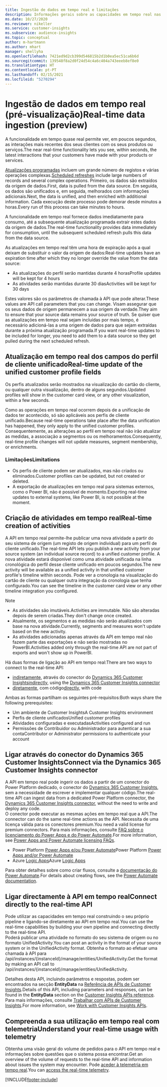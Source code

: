 ```yaml
---
title: Ingestão de dados em tempo real e limitações
description: Informações gerais sobre as capacidades em tempo real nas informações de audiência.
ms.date: 10/27/2020
ms.reviewer: nikeller
ms.service: customer-insights
ms.subservice: audience-insights
ms.topic: conceptual
author: m-hartmann
ms.author: mhart
manager: shellyha
ms.openlocfilehash: 7421ed9d2cb399d546815b2d1b0ea5ec51ca6b6d
ms.sourcegitcommit: 139548f8a2d0f24d54c4a6c404a743eeeb8ef8e0
ms.translationtype: HT
ms.contentlocale: pt-PT
ms.lasthandoff: 02/15/2021
ms.locfileid: "5270294"
---
```

# <a name="real-time-data-ingestion-preview"></a><span data-ttu-id="d5885-103">Ingestão de dados em tempo real (pré-visualização)</span><span class="sxs-lookup"><span data-stu-id="d5885-103">Real-time data ingestion (preview)</span></span>

<span data-ttu-id="d5885-104">A funcionalidade em tempo quase real permite ver, em poucos segundos, as interações mais recentes dos seus clientes com os seus produtos ou serviços.</span><span class="sxs-lookup"><span data-stu-id="d5885-104">The near real-time functionality lets you see, within seconds, the latest interactions that your customers have made with your products or services.</span></span>

<span data-ttu-id="d5885-105">[Atualizações programadas](system.md#schedule-tab) incluem um grande número de registos e várias operações complexas.</span><span class="sxs-lookup"><span data-stu-id="d5885-105">[Scheduled refreshes](system.md#schedule-tab) include large numbers of records and several complex operations.</span></span> <span data-ttu-id="d5885-106">Primeiro, os dados são extraídos da origem de dados.</span><span class="sxs-lookup"><span data-stu-id="d5885-106">First, data is pulled from the data source.</span></span> <span data-ttu-id="d5885-107">Em seguida, os dados são unificados e, em seguida, melhorados com informações adicionais.</span><span class="sxs-lookup"><span data-stu-id="d5885-107">Next, the data is unified, and then enriched with additional information.</span></span> <span data-ttu-id="d5885-108">Cada execução deste processo pode demorar desde minutos a horas.</span><span class="sxs-lookup"><span data-stu-id="d5885-108">Every run of this process can take minutes to hours.</span></span>

<span data-ttu-id="d5885-109">A funcionalidade em tempo real fornece dados imediatamente para consumo, até a subsequente atualização programada extrair estes dados da origem de dados.</span><span class="sxs-lookup"><span data-stu-id="d5885-109">The real-time functionality provides data immediately for consumption, until the subsequent scheduled refresh pulls this data from the data source.</span></span>

<span data-ttu-id="d5885-110">As atualizações em tempo real têm uma hora de expiração após a qual deixam de substituir o valor da origem de dados:</span><span class="sxs-lookup"><span data-stu-id="d5885-110">Real-time updates have an expiration time after which they no longer override the value from the data source:</span></span>

- <span data-ttu-id="d5885-111">As atualizações do perfil serão mantidas durante 4 horas</span><span class="sxs-lookup"><span data-stu-id="d5885-111">Profile updates will be kept for 4 hours</span></span>
- <span data-ttu-id="d5885-112">As atividades serão mantidas durante 30 dias</span><span class="sxs-lookup"><span data-stu-id="d5885-112">Activities will be kept for 30 days</span></span>

<span data-ttu-id="d5885-113">Estes valores são os parâmetros de chamada à API que pode alterar.</span><span class="sxs-lookup"><span data-stu-id="d5885-113">These values are API call parameters that you can change.</span></span> <span data-ttu-id="d5885-114">Visam assegurar que os seus dados de origem permanecem a sua origem da verdade.</span><span class="sxs-lookup"><span data-stu-id="d5885-114">They aim to ensure that your source data remains your source of truth.</span></span> <span data-ttu-id="d5885-115">Se quiser que as atualizações em tempo real sejam incluídas por mais tempo, é necessário adicioná-las a uma origem de dados para que sejam extraídas durante a próxima atualização programada.</span><span class="sxs-lookup"><span data-stu-id="d5885-115">If you want real-time updates to be included for longer, you need to add them to a data source so they get pulled during the next scheduled refresh.</span></span>

## <a name="real-time-update-of-the-unified-customer-profile-fields"></a><span data-ttu-id="d5885-116">Atualização em tempo real dos campos do perfil de cliente unificado</span><span class="sxs-lookup"><span data-stu-id="d5885-116">Real-time update of the unified customer profile fields</span></span>

<span data-ttu-id="d5885-117">Os perfis atualizados serão mostrados na visualização do cartão do cliente, ou qualquer outra visualização, dentro de alguns segundos.</span><span class="sxs-lookup"><span data-stu-id="d5885-117">Updated profiles will show in the customer card view, or any other visualization, within a few seconds.</span></span>

<span data-ttu-id="d5885-118">Como as operações em tempo real ocorrem depois de a unificação de dados ter acontecido, só são aplicáveis aos perfis de cliente unificado.</span><span class="sxs-lookup"><span data-stu-id="d5885-118">Because real-time operations take place after the data unification has happened, they only apply to the unified customer profiles.</span></span> <span data-ttu-id="d5885-119">Consequentemente, as alterações ao perfil em tempo real não irão atualizar as medidas, a associação a segmentos ou os melhoramentos.</span><span class="sxs-lookup"><span data-stu-id="d5885-119">Consequently, real-time profile changes will not update measures, segment membership, or enrichments.</span></span>

### <a name="limitations"></a><span data-ttu-id="d5885-120">Limitações</span><span class="sxs-lookup"><span data-stu-id="d5885-120">Limitations</span></span>

- <span data-ttu-id="d5885-121">Os perfis de cliente podem ser atualizados, mas não criados ou eliminados.</span><span class="sxs-lookup"><span data-stu-id="d5885-121">Customer profiles can be updated, but not created or deleted.</span></span>
- <span data-ttu-id="d5885-122">A exportação de atualizações em tempo real para sistemas externos, como o Power BI, não é possível de momento.</span><span class="sxs-lookup"><span data-stu-id="d5885-122">Exporting real-time updates to external systems, like Power BI, is not possible at the moment.</span></span>

## <a name="real-time-creation-of-activities"></a><span data-ttu-id="d5885-123">Criação de atividades em tempo real</span><span class="sxs-lookup"><span data-stu-id="d5885-123">Real-time creation of activities</span></span>

<span data-ttu-id="d5885-124">A API em tempo real permite-lhe publicar uma nova atividade a partir do seu sistema de origem (um registo de origem individual) para um perfil de cliente unificado.</span><span class="sxs-lookup"><span data-stu-id="d5885-124">The real-time API lets you publish a new activity from your source system (an individual source record) to a unified customer profile.</span></span> <span data-ttu-id="d5885-125">A nova atividade estará disponível como uma atividade unificada na linha cronológica do perfil desse cliente unificado em poucos segundos.</span><span class="sxs-lookup"><span data-stu-id="d5885-125">The new activity will be available as a unified activity in that unified customer profile's timeline within seconds.</span></span> <span data-ttu-id="d5885-126">Pode ver a cronologia na visualização do cartão de cliente ou qualquer outra integração da cronologia que tenha configurado.</span><span class="sxs-lookup"><span data-stu-id="d5885-126">You can see the timeline in the customer card view or any other timeline integration you configured.</span></span>

> [!NOTE]
>
> - <span data-ttu-id="d5885-127">As atividades são imutáveis.</span><span class="sxs-lookup"><span data-stu-id="d5885-127">Activities are immutable.</span></span> <span data-ttu-id="d5885-128">Não são alteradas depois de serem criadas.</span><span class="sxs-lookup"><span data-stu-id="d5885-128">They don't change once created.</span></span>
> - <span data-ttu-id="d5885-129">Atualmente, os segmentos e as medidas não serão atualizados com base na nova atividade.</span><span class="sxs-lookup"><span data-stu-id="d5885-129">Currently, segments and measures won't update based on the new activity.</span></span>
> - <span data-ttu-id="d5885-130">As atividades adicionadas apenas através da API em tempo real não fazem parte das exportações e não serão mostradas no PowerBI.</span><span class="sxs-lookup"><span data-stu-id="d5885-130">Activities added only through the real-time API are not part of exports and won't show up in PowerBI.</span></span>

<span data-ttu-id="d5885-131">Há duas formas de ligação ao API em tempo real:</span><span class="sxs-lookup"><span data-stu-id="d5885-131">There are two ways to connect to the real-time API:</span></span>

- <span data-ttu-id="d5885-132">[indiretamente](#connect-via-the-dynamics-365-customer-insights-connector), através do conector do [Dynamics 365 Customer Insights](https://docs.microsoft.com/connectors/customerinsights/)</span><span class="sxs-lookup"><span data-stu-id="d5885-132">[indirectly](#connect-via-the-dynamics-365-customer-insights-connector), using the [Dynamics 365 Customer Insights connector](https://docs.microsoft.com/connectors/customerinsights/)</span></span>
- <span data-ttu-id="d5885-133">[diretamente](#connect-directly-to-the-real-time-api), com código</span><span class="sxs-lookup"><span data-stu-id="d5885-133">[directly](#connect-directly-to-the-real-time-api), with code</span></span>

<span data-ttu-id="d5885-134">Ambas as formas partilham os seguintes pré-requisitos:</span><span class="sxs-lookup"><span data-stu-id="d5885-134">Both ways share the following prerequisites:</span></span>

- <span data-ttu-id="d5885-135">Um ambiente de Customer Insights</span><span class="sxs-lookup"><span data-stu-id="d5885-135">A Customer Insights environment</span></span>
- <span data-ttu-id="d5885-136">Perfis de cliente unificados</span><span class="sxs-lookup"><span data-stu-id="d5885-136">Unified customer profiles</span></span>
- <span data-ttu-id="d5885-137">Atividades configuradas e executadas</span><span class="sxs-lookup"><span data-stu-id="d5885-137">Activities configured and run</span></span>
- <span data-ttu-id="d5885-138">Permissões de Contribuidor ou Administrador para autenticar a sua conta</span><span class="sxs-lookup"><span data-stu-id="d5885-138">Contributor or Administrator permissions to authenticate your account</span></span>

## <a name="connect-via-the-dynamics-365-customer-insights-connector"></a><span data-ttu-id="d5885-139">Ligar através do conector do Dynamics 365 Customer Insights</span><span class="sxs-lookup"><span data-stu-id="d5885-139">Connect via the Dynamics 365 Customer Insights connector</span></span>

<span data-ttu-id="d5885-140">A API em tempo real pode ingerir os dados a partir de um conector do Power Platform dedicado, o conector do [Dynamics 365 Customer Insights](https://docs.microsoft.com/connectors/customerinsights/), sem a necessidade de escrever e implementar qualquer código.</span><span class="sxs-lookup"><span data-stu-id="d5885-140">The real-time API can ingest data from a dedicated Power Platform connector, the [Dynamics 365 Customer Insights connector](https://docs.microsoft.com/connectors/customerinsights/), without the need to write and deploy any code.</span></span>    
<span data-ttu-id="d5885-141">O conector pode executar as mesmas ações em tempo real que a API.</span><span class="sxs-lookup"><span data-stu-id="d5885-141">The connector can do the same real-time actions as the API.</span></span> <span data-ttu-id="d5885-142">Necessita de uma licença válida para os conectores premium.</span><span class="sxs-lookup"><span data-stu-id="d5885-142">You need a valid license for premium connectors.</span></span> <span data-ttu-id="d5885-143">Para mais informações, consulte [FAQ sobre o licenciamento do Power Apps e do Power Automate](https://docs.microsoft.com/power-platform/admin/powerapps-flow-licensing-faq).</span><span class="sxs-lookup"><span data-stu-id="d5885-143">For more information, see [Power Apps and Power Automate licensing FAQs](https://docs.microsoft.com/power-platform/admin/powerapps-flow-licensing-faq).</span></span>

- <span data-ttu-id="d5885-144">Power Platform [Power Apps e/ou Power Automate](https://docs.microsoft.com/connectors/)</span><span class="sxs-lookup"><span data-stu-id="d5885-144">Power Platform [Power Apps and/or Power Automate](https://docs.microsoft.com/connectors/)</span></span>
- <span data-ttu-id="d5885-145">Azure [Logic Apps](https://docs.microsoft.com/azure/connectors/apis-list)</span><span class="sxs-lookup"><span data-stu-id="d5885-145">Azure [Logic Apps](https://docs.microsoft.com/azure/connectors/apis-list)</span></span>

<span data-ttu-id="d5885-146">Para obter detalhes sobre como criar fluxos, consulte a [documentação do Power Automate](https://docs.microsoft.com/power-automate/).</span><span class="sxs-lookup"><span data-stu-id="d5885-146">For details about creating flows, see the [Power Automate documentation](https://docs.microsoft.com/power-automate/).</span></span>

## <a name="connect-directly-to-the-real-time-api"></a><span data-ttu-id="d5885-147">Ligar directamente à API em tempo real</span><span class="sxs-lookup"><span data-stu-id="d5885-147">Connect directly to the real-time API</span></span>

<span data-ttu-id="d5885-148">Pode utilizar as capacidades em tempo real construindo o seu próprio pipeline e ligando-se diretamente ao API em tempo real.</span><span class="sxs-lookup"><span data-stu-id="d5885-148">You can use the real-time capabilities by building your own pipeline and connecting directly to the real-time API.</span></span>    
<span data-ttu-id="d5885-149">Poderá publicar uma atividade no formato do seu sistema de origem ou no formato UnifiedActivity.</span><span class="sxs-lookup"><span data-stu-id="d5885-149">You can post an activity in the format of your source system or in the UnifiedActivity format.</span></span> <span data-ttu-id="d5885-150">Obtenha o formato ao efetuar uma chamada à API para /api/instances/{instanceId}/manage/entities/UnifiedActivity.</span><span class="sxs-lookup"><span data-stu-id="d5885-150">Get the format by making an API call to /api/instances/{instanceId}/manage/entities/UnifiedActivity.</span></span>

<span data-ttu-id="d5885-151">Detalhes desta API, incluindo parâmetros e respostas, podem ser encontrados na secção **EntityData** na [Referência de APIs de Customer Insights](https://developer.ci.ai.dynamics.com/api-details#api=CustomerInsights).</span><span class="sxs-lookup"><span data-stu-id="d5885-151">Details of this API, including parameters and responses, can be found in the **EntityData** section on the [Customer Insights APIs reference](https://developer.ci.ai.dynamics.com/api-details#api=CustomerInsights).</span></span> <span data-ttu-id="d5885-152">Para mais informações, consulte [Trabalhar com APIs de Customer Insights](apis.md).</span><span class="sxs-lookup"><span data-stu-id="d5885-152">For more information, see [Work with Customer Insights APIs](apis.md).</span></span>

## <a name="understand-your-real-time-usage-with-telemetry"></a><span data-ttu-id="d5885-153">Compreenda a sua utilização em tempo real com telemetria</span><span class="sxs-lookup"><span data-stu-id="d5885-153">Understand your real-time usage with telemetry</span></span>

<span data-ttu-id="d5885-154">Obtenha uma visão geral do volume de pedidos para o API em tempo real e informações sobre questões que o sistema possa encontrar.</span><span class="sxs-lookup"><span data-stu-id="d5885-154">Get an overview of the volume of requests to the real-time API and information about issues the system may encounter.</span></span> <span data-ttu-id="d5885-155">Pode [aceder à telemetria em tempo real](system.md#api-usage-tab).</span><span class="sxs-lookup"><span data-stu-id="d5885-155">You can [access the real-time telemetry](system.md#api-usage-tab).</span></span> 


[!INCLUDE[footer-include](../includes/footer-banner.md)]